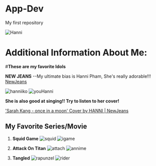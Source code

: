 # App-Dev
 My first repository
 
![Hanni](https://tenor.com/view/newjeans-hanni-blink-gif-27682185.gif)


 
#  **Additional Information About Me:** 


#**These are my favorite Idols**

**NEW JEANS** 
--My ultimate bias is Hanni Pham, She's really adorable!!!
[NewJeans](https://www.youtube.com/channel/UCMki_UkHb4qSc0qyEcOHHJw)

![hanniiko](https://tenor.com/view/hanni-pham-new-jeans-gif-27208586.gif) ![youHanni](https://tenor.com/view/newjeans-hanni-gif-2905295155407316207.gif)

**She is also good at singing!! Try to listen to her cover!** 

['Sarah Kang - once in a moon' Cover by HANNI | NewJeans](https://www.youtube.com/watch?v=RdHR1cZZUR0)



## **My Favorite Series/Movie**


1. **Squid Game**
![squid](https://tenor.com/view/squid-game-gif-23226960.gif)
![igame](https://tenor.com/view/squid-game-pink-soldiers-players-gif-23448482.gif)



3. **Attack On Titan**
![attach](https://tenor.com/view/annie-leonhart-gif-21953029.gif)
![annime](https://tenor.com/view/armin-gif-20035342.gif)



5. **Tangled**
![rapunzel](https://tenor.com/view/tangled-disney-rapunzel-fryingpan-ow-gif-16798654905819831278.gif)
![rider](https://tenor.com/view/tangled-looking-how-you-doin-gif-18848449.gif)

